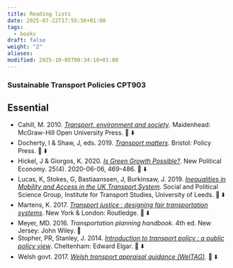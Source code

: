 ```yaml
---
title: Reading lists
date: 2025-07-22T17:55:56+01:00
tags:
  - books
draft: false
weight: "2"
aliases:
modified: 2025-10-05T00:34:10+01:00
---
```

### Sustainable Transport Policies CPT903
## Essential
- Cahill, M. 2010. *[Transport, environment and society](https://f001.backblazeb2.com/file/jakerMSc/Cahill_Transport-Environment-and-Society_2010.pdf)*. Maidenhead: McGraw-Hill Open University Press. 📕 ⬇️
- Docherty, I & Shaw, J, eds. 2019. *[Transport matters](https://f001.backblazeb2.com/file/jakerMSc/Docherty-Shaw-eds_Transport-Matters_2019.pdf)*. Bristol: Policy Press. 📕 ⬇️
- Hickel, J & Giorgos, K. 2020. *[Is Green Growth Possible?](https://f001.backblazeb2.com/file/jakerMSc/Hickel_Is-Green-Growth-Possible_2020.pdf)*. New Political Economy. 25(4). 2020-06-06, 469-486. 📄 ⬇️
- Lucas, K, Stokes, G, Bastiaanssen, J, Burkinsaw, J. 2019. *[Inequalities in Mobility and Access in the UK Transport System](https://f001.backblazeb2.com/file/jakerMSc/Lucas-Stokes-Bastiaanssen-Burkinsaw_Inequalities-in-Mobility-and-Access-in-the-UK-Transport-System_2019.pdf)*. Social and Political Science Group, Institute for Transport Studies, University of Leeds. 📄 ⬇️
- Martens, K. 2017. *[Transport justice : designing fair transportation systems](https://f001.backblazeb2.com/file/jakerMSc/Martens_Transport-Justice_2017.pdf)*. New York & London: Routledge. 📕 ⬇️
- Meyer, MD. 2016. *Transportation planning handbook*. 4th ed. New Jersey: John Wiley. 📕
- Stopher, PR, Stanley, J. 2014. *[Introduction to transport policy : a public policy view](https://f001.backblazeb2.com/file/jakerMSc/Stopher-Stanley-Introduction_to_transport_policy_2014.pdf)*. Cheltenham: Edward Elgar. 📕 ⬇️
- Welsh govt. 2017. *[Welsh transport appraisal guidance (WelTAG)](https://f001.backblazeb2.com/file/jakerMSc/Welsh-Govt_welsh-transport-appraisal-guidance-weltag_2025.pdf)*. 📄 ⬇️


